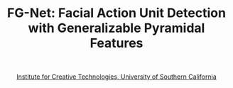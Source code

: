 <div align="center">
  <h1 align="center">FG-Net: Facial Action Unit Detection with Generalizable Pyramidal Features</h1>

  <p align="center">

<br>
                    
<a href="https://ict.usc.edu/">Institute for Creative Technologies, University of Southern California</a>
